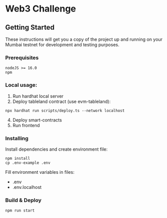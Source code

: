 # Web3 Challenge

## Getting Started

These instructions will get you a copy of the project up and running on your Mumbai testnet for development and testing purposes.

### Prerequisites

```
nodeJS >= 16.0
npm
```

### Local usage:

1. Run hardhat local server
2. Deploy tableland contract (use evm-tableland):

``` 
npx hardhat run scripts/deploy.ts --network localhost
```

4. Deploy smart-contracts
5. Run frontend

### Installing

Install dependencies and create environment file:

```
npm install
cp .env-example .env
```

Fill environment variables in files:

- .env
- .env.localhost

### Build & Deploy

```
npm run start
```
